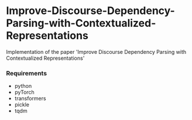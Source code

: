 # Improve-Discourse-Dependency-Parsing-with-Contextualized-Representations
Implementation of the paper 'Improve Discourse Dependency Parsing with Contextualized Representations'

### Requirements
* python
* pyTorch
* transformers
* pickle
* tqdm
